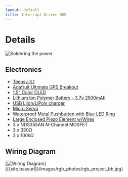 ```yaml
---
layout: default
title: Interrupt Driven RGB
---
```


# Details

![Soldering the power]({{site.baseurl}}/images/rgb_photos/soldering_the_power.jpg)

## Electronics

- [Teensy 3.1](http://www.adafruit.com/product/1625)
- [Adafruit Ultimate GPS Breakout](http://www.adafruit.com/products/746)
- [1.5" Color OLED](http://www.adafruit.com/products/1431)
- [Lithium Ion Polymer Battery - 3.7v 2500mAh](http://www.adafruit.com/products/328)
- [USB LiIon/LiPoly charger](http://www.adafruit.com/products/259)
- [Micro Servo](http://www.adafruit.com/products/169)
- [Waterproof Metal Pushbutton with Blue LED Ring](http://www.adafruit.com/products/481)
- [Large Enclosed Piezo Element w/Wires](http://www.adafruit.com/products/1739)
- 3 x NDS355AN N-Channel MOSFET
- 3 x 330&Omega;
- 3 x 100k&Omega;

## Wiring Diagram

[![Wiring Diagram]({{site.baseurl}}/images/rgb_photos/rgb_project_bb.jpg)]
({{site.baseurl}}/images/rgb_photos/rgb_project_bb.jpg)
